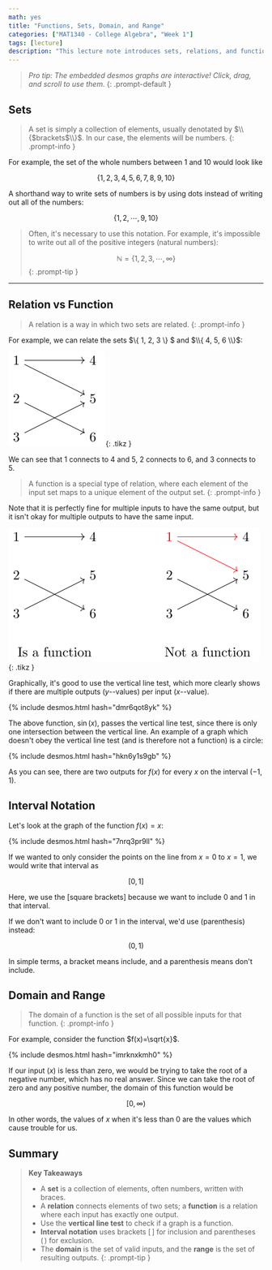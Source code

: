 ```yaml
---
math: yes
title: "Functions, Sets, Domain, and Range"
categories: ["MAT1340 - College Algebra", "Week 1"]
tags: [lecture]
description: "This lecture note introduces sets, relations, and functions, and explains interval notation and domains/ranges with examples and visualizations."
---
```


> *Pro tip: The embedded desmos graphs are interactive! Click, drag, and scroll to use them.*
{: .prompt-default }

## Sets

> A set is simply a collection of elements, usually denotated by $\\{$brackets$\\}$. In our case, the elements will be numbers.
{: .prompt-info }

For example, the set of the whole numbers between $1$ and $10$ would look like

$$
\{ 1, 2, 3, 4, 5, 6, 7, 8, 9, 10 \}
$$

A shorthand way to write sets of numbers is by using dots instead of writing out all of the numbers:

$$
\{ 1, 2, \cdots, 9, 10 \}
$$

> Often, it's necessary to use this notation. For example, it's impossible to write out all of the positive integers (natural numbers):
>
> $$
> \mathbb{N} = \{ 1, 2, 3, \cdots, \infty \}
> $$
{: .prompt-tip }

---

## Relation vs Function

> A relation is a way in which two sets are related.
{: .prompt-info }

For example, we can relate the sets $\\{ 1, 2, 3 \\} $ and $\\{ 4, 5, 6 \\}$:

![](/assets/img/gustavo/figures/gw1/relation.svg){: .tikz }

We can see that $1$ connects to $4$ and $5$, $2$ connects to $6$, and $3$ connects to $5$.

> A function is a special type of relation, where each element of the input set maps to a unique element of the output set.
{: .prompt-info }

Note that it is perfectly fine for multiple inputs to have the same output, but it isn't okay for multiple outputs to have the same input.

![](/assets/img/gustavo/figures/gw1/function.svg){: .tikz }

Graphically, it's good to use the vertical line test, which more clearly shows if there are multiple outputs ($y$--values) per input ($x$--value).

<!-- <iframe src="https://www.desmos.com/calculator/dmr6qot8yk?embed"></iframe> -->

<!-- <iframe src="https://www.desmos.com/calculator/dmr6qot8yk" style="width:100%; height:500px"></iframe> -->

{% include desmos.html hash="dmr6qot8yk" %}

The above function, $\sin(x)$, passes the vertical line test, since there is only one intersection between the vertical line. An example of a graph which doesn't obey the vertical line test (and is therefore not a function) is a circle:

<!-- <iframe src="https://www.desmos.com/calculator/hkn6y1s9gb?embed"></iframe> -->

{% include desmos.html hash="hkn6y1s9gb" %}



As you can see, there are two outputs for $f(x)$ for every $x$ on the interval $(-1, 1)$.

## Interval Notation

Let's look at the graph of the function $f(x)=x$:

{% include desmos.html hash="7nrq3pr9ll" %}

If we wanted to only consider the points on the line from $x=0$ to $x=1$, we would write that interval as

$$
[0, 1]
$$

Here, we use the $[$square brackets$]$ because we want to include $0$ and $1$ in that interval.

If we don't want to include $0$ or $1$ in the interval, we'd use $($parenthesis$)$ instead:

$$
(0,1)
$$

In simple terms, a bracket means include, and a parenthesis means don't include.

## Domain and Range

> The domain of a function is the set of all possible inputs for that function.
{: .prompt-info }

For example, consider the function $f(x)=\sqrt{x}$.

{% include desmos.html hash="imrknxkmh0" %}

If our input ($x$) is less than zero, we would be trying to take the root of a negative number, which has no real answer. Since we can take the root of zero and any positive number, the domain of this function would be

$$
[0, \infty)
$$

In other words, the values of $x$ when it's less than $0$ are the values which cause trouble for us.

## Summary

> **Key Takeaways**
>
> - A **set** is a collection of elements, often numbers, written with braces.
> - A **relation** connects elements of two sets; a **function** is a relation where each input has exactly one output.
> - Use the **vertical line test** to check if a graph is a function.
> - **Interval notation** uses brackets $[\,]$ for inclusion and parentheses $(\,)$ for exclusion.
> - The **domain** is the set of valid inputs, and the **range** is the set of resulting outputs.
{: .prompt-tip }
